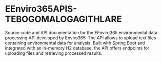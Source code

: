 # EEnviro365APIS-TEBOGOMALOGAGITHLARE
Source code and API documentation for the EEnviro365 environmental data processing API developed by Enviro365. The API allows to upload text files containing environmental data for analysis. Built with Spring Boot and integrated with an in-memory H2 database, the API offers endpoints for uploading files and retrieving processed results.
